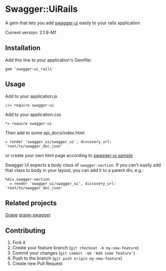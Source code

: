 # Swagger::UiRails

A gem that lets you add [swagger-ui](https://github.com/wordnik/swagger-ui) easily to your rails application

Current version: 2.1.8-M1

## Installation

Add this line to your application's Gemfile:

    gem 'swagger-ui_rails'

## Usage

Add to your application.js

    //= require swagger-ui

Add to your application.css

    *= require swagger-ui

Then add to some api_docs/index.html

    = render 'swagger_ui/swagger_ui', discovery_url: 'root/to/swagger_doc.json'

or create your own html page according to [swagger-ui sample](https://github.com/wordnik/swagger-ui/blob/master/dist/index.html)

Swagger UI expects a body class of `swagger-section`. If you can't easily add that class to body in your layout, you can add it to a parent div, e.g.:

    %div.swagger-section
      = render 'swagger_ui/swagger_ui', discovery_url: 'root/to/swagger_doc.json'

## Related projects

[Grape](https://github.com/intridea/grape)
[grape-swagger](https://github.com/tim-vandecasteele/grape-swagger)

## Contributing

1. Fork it
2. Create your feature branch (`git checkout -b my-new-feature`)
3. Commit your changes (`git commit -am 'Add some feature'`)
4. Push to the branch (`git push origin my-new-feature`)
5. Create new Pull Request
